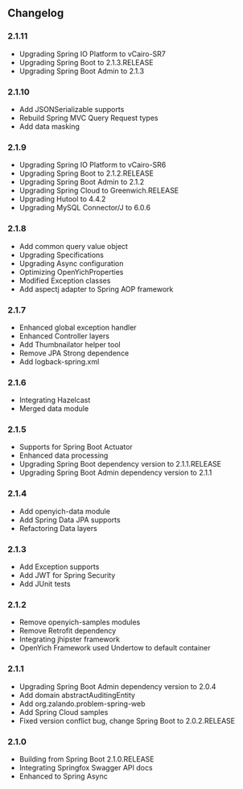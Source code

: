 ## Changelog

### 2.1.11

- Upgrading Spring IO Platform to vCairo-SR7
- Upgrading Spring Boot to 2.1.3.RELEASE
- Upgrading Spring Boot Admin to 2.1.3

### 2.1.10

- Add JSONSerializable supports
- Rebuild Spring MVC Query Request types
- Add data masking

### 2.1.9

- Upgrading Spring IO Platform to vCairo-SR6
- Upgrading Spring Boot to 2.1.2.RELEASE
- Upgrading Spring Boot Admin to 2.1.2
- Upgrading Spring Cloud to Greenwich.RELEASE
- Upgrading Hutool to 4.4.2
- Upgrading MySQL Connector/J to 6.0.6

### 2.1.8 

- Add common query value object
- Upgrading Specifications
- Upgrading Async configuration
- Optimizing OpenYichProperties
- Modified Exception classes
- Add aspectj adapter to Spring AOP framework

### 2.1.7

- Enhanced global exception handler
- Enhanced Controller layers
- Add Thumbnailator helper tool
- Remove JPA Strong dependence
- Add logback-spring.xml

### 2.1.6 

- Integrating Hazelcast
- Merged data module

### 2.1.5

- Supports for Spring Boot Actuator
- Enhanced data processing
- Upgrading Spring Boot dependency version to 2.1.1.RELEASE
- Upgrading Spring Boot Admin dependency version to 2.1.1

### 2.1.4

- Add openyich-data module
- Add Spring Data JPA supports
- Refactoring Data layers

### 2.1.3

- Add Exception supports
- Add JWT for Spring Security
- Add JUnit tests

### 2.1.2 

- Remove openyich-samples modules
- Remove Retrofit dependency
- Integrating jhipster framework
- OpenYich Framework used Undertow to default container

### 2.1.1

- Upgrading Spring Boot Admin dependency version to 2.0.4
- Add domain abstractAuditingEntity
- Add org.zalando.problem-spring-web
- Add Spring Cloud samples
- Fixed version conflict bug, change Spring Boot to 2.0.2.RELEASE

### 2.1.0

- Building from Spring Boot 2.1.0.RELEASE
- Integrating Springfox Swagger API docs
- Enhanced to Spring Async